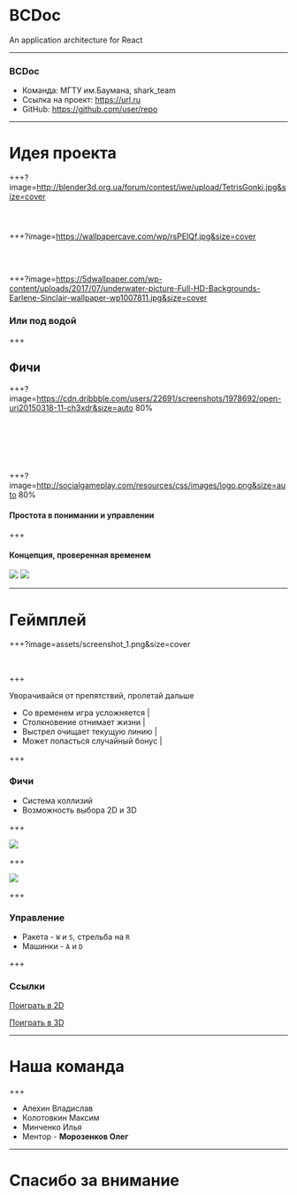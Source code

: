 # BCDoc 

An application architecture for React

---

### BCDoc

- Команда: МГТУ им.Баумана, shark_team
- Ссылка нa проект: https://url.ru
- GitHub: https://github.com/user/repo

---

# Идея проекта

+++?image=http://blender3d.org.ua/forum/contest/iwe/upload/TetrisGonki.jpg&size=cover

#### <span style="color: #ffffff;">Концепция - гоночки из тетриса</span>

+++?image=https://wallpapercave.com/wp/rsPEIQf.jpg&size=cover

### <span style="color: #ffffff;">В космосе</span>

+++?image=https://5dwallpaper.com/wp-content/uploads/2017/07/underwater-picture-Full-HD-Backgrounds-Earlene-Sinclair-wallpaper-wp1007811.jpg&size=cover

### Или под водой

+++

## Фичи

+++?image=https://cdn.dribbble.com/users/22691/screenshots/1978692/open-uri20150318-11-ch3xdr&size=auto 80%

#### <span style="color:#ffffff;">Играбельно<br>при любой<br>ориентрации<br>экрана</span>

+++?image=http://socialgameplay.com/resources/css/images/logo.png&size=auto 80%

#### Простота в понимании и управлении

+++

#### Концепция, проверенная временем
![](https://cdna.artstation.com/p/assets/images/images/005/697/108/original/justine-hamer-crocodile-s.gif?1493093603) ![](https://media1.tenor.com/images/676f4e96500f1771e297c7e9fcbf468f/tenor.gif?itemid=6241925)

---

# Геймплей

+++?image=assets/screenshot_1.png&size=cover

<br>

+++

Уворачивайся от препятствий, пролетай дальше

- Со временем игра усложняется |
- Столкновение отнимает жизни |
- Выстрел очищает текущую линию |
- Может попасться случайный бонус |

</span>

+++

### Фичи

- Система коллизий
- Возможность выбора 2D и 3D

+++

![](assets/2drace.gif)

+++

![](assets/3drace.gif)

+++

### Управление

- Ракета - `W` и `S`, стрельба на `R`
- Машинки - `A` и `D`

+++

### Ссылки

[Поиграть в 2D](https://rocket-move-2d-mail.herokuapp.com/)

[Поиграть в 3D](https://space-race-maxim.herokuapp.com/)

---

# Наша команда

+++

- Алехин Владислав
- Колотовкин Максим
- Минченко Илья
- Ментор - **Морозенков Олег**

---

# Спасибо за внимание
